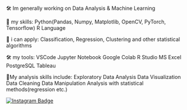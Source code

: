 🛠 Im generally working on Data Analysis & Machine Learning

🔮 my skills:
Python(Pandas, Numpy, Matplotlib, OpenCV, PyTorch, Tensorflow)
R Language

🧪 i can apply:
Classification, Regression, Clustering and other statistical algorithms

🛠 my tools:
VSCode
Jupyter Notebook
Google Colab
R Studio
MS Excel
PostgreSQL
Tableau

📌My analysis skills include:
Exploratory Data Analysis
Data Visualization
Data Cleaning
Data Manipulation
Analysis with statistical methods(regression etc.)

[![Instagram Badge](https://img.shields.io/badge/-Instagram-C13584?style=flat-quare&labelColor=C13584&logo=instagram&logoColor=white&link=link)](https://www.instagram.com/kursad.co/) 


